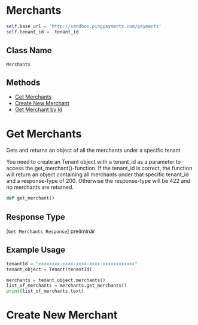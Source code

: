 # Merchants

```python
self.base_url = 'http://sandbox.pingpayments.com/payments'
self.tenant_id =  tenant_id
```

## Class Name

`Merchants`

## Methods

- [Get Merchants](/doc/api_resources/merchant.md#get-merchants)
- [Create New Merchant](/doc/api_resources/merchant.md#create-new-merchant)
- [Get Merchant by Id](/doc/api_resources/merchant.md#get-merchant-by-id)

# Get Merchants

Gets and returns an object of all the merchants under a specific tenant

You need to create an Tenant object with a tenant_id as a parameter to access the get_merchant()-function. If the tenant_id is correct, the function will return an object containing all merchants under that specific tenant_id and a response-type of 200. Otherwise the response-type will be 422 and no merchants are returned.

```python
def get_merchant()
```

## Response Type

[`Get Merchants Response`] preliminär

## Example Usage

```python
tenantId = "xxxxxxxx-xxxx-xxxx-xxxx-xxxxxxxxxxxx"
tenant_object = Tenant(tenantId)

merchants = tenant_object.merchants()
list_of_merchants = merchants.get_merchants()
print(list_of_merchants.text)
```

# Create New Merchant
